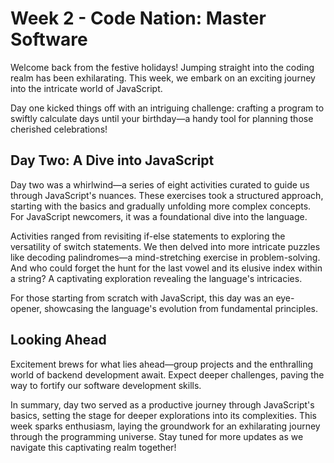 # Week 2 - Code Nation: Master Software

Welcome back from the festive holidays! Jumping straight into the coding realm has been exhilarating. This week, we embark on an exciting journey into the intricate world of JavaScript.

Day one kicked things off with an intriguing challenge: crafting a program to swiftly calculate days until your birthday—a handy tool for planning those cherished celebrations!

## Day Two: A Dive into JavaScript

Day two was a whirlwind—a series of eight activities curated to guide us through JavaScript's nuances. These exercises took a structured approach, starting with the basics and gradually unfolding more complex concepts. For JavaScript newcomers, it was a foundational dive into the language.

Activities ranged from revisiting if-else statements to exploring the versatility of switch statements. We then delved into more intricate puzzles like decoding palindromes—a mind-stretching exercise in problem-solving. And who could forget the hunt for the last vowel and its elusive index within a string? A captivating exploration revealing the language's intricacies.

For those starting from scratch with JavaScript, this day was an eye-opener, showcasing the language's evolution from fundamental principles.

## Looking Ahead

Excitement brews for what lies ahead—group projects and the enthralling world of backend development await. Expect deeper challenges, paving the way to fortify our software development skills.

In summary, day two served as a productive journey through JavaScript's basics, setting the stage for deeper explorations into its complexities. This week sparks enthusiasm, laying the groundwork for an exhilarating journey through the programming universe. Stay tuned for more updates as we navigate this captivating realm together!
